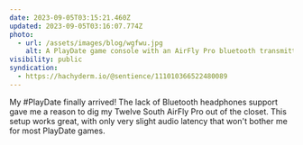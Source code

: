 ```yaml
---
date: 2023-09-05T03:15:21.460Z
updated: 2023-09-05T03:16:07.774Z
photo:
  - url: /assets/images/blog/wgfwu.jpg
    alt: A PlayDate game console with an AirFly Pro bluetooth transmitter connected to its headphone port next to a pair of AirPods Pro earbuds
visibility: public
syndication:
  - https://hachyderm.io/@sentience/111010366522480089
---
```


My #PlayDate finally arrived! The lack of Bluetooth headphones support gave me a reason to dig my Twelve South AirFly Pro out of the closet. This setup works great, with only very slight audio latency that won't bother me for most PlayDate games.

